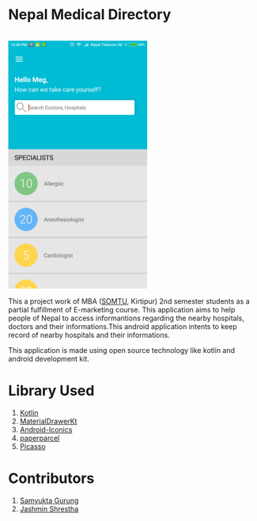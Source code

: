# Nepal Medical Directory


<br>
<img height="500" src="https://github.com/munnadroid/nmd/blob/master/app/screenshot_1.png"/>
<br>


   
   
This a project work of MBA ([SOMTU](http://www.somtu.edu.np/), Kirtipur) 2nd semester students as a partial fulfillment of E-marketing course. This application aims to help people of Nepal to access informantions regarding the nearby hospitals, doctors and their informations.This android application intents to keep record of nearby hospitals and their informations.

This application is made using open source technology like kotlin and android development kit.

Library Used
================
1. [Kotlin](https://kotlinlang.org/)
2. [MaterialDrawerKt](https://github.com/zsmb13/MaterialDrawerKt)
3. [Android-Iconics](https://github.com/mikepenz/Android-Iconics)
4. [paperparcel](https://github.com/grandstaish/paperparcel)
5. [Picasso](https://github.com/square/picasso)


Contributors
==============
1. [Samyukta Gurung](https://github.com/yuktamas)   
2. [Jashmin Shrestha](https://github.com/jashminshrestha02)
